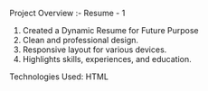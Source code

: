 Project Overview :-
Resume - 1
1. Created a Dynamic Resume for Future Purpose
2. Clean and professional design.
3. Responsive layout for various devices.
4. Highlights skills, experiences, and education.

Technologies Used: HTML

